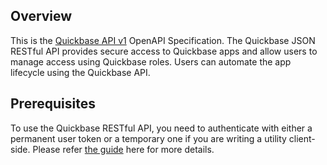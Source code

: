 ## Overview

This is the [Quickbase API v1](https://developer.quickbase.com/) OpenAPI Specification. The Quickbase JSON RESTful API provides secure access to Quickbase apps and allow users to manage access using  Quickbase roles. Users can automate the app lifecycle using the Quickbase API.
## Prerequisites

 To use the Quickbase RESTful API, you need to authenticate with either a permanent user token or a temporary one if you are writing a utility client-side. Please refer [the guide](https://developer.quickbase.com/auth) here for more details.
